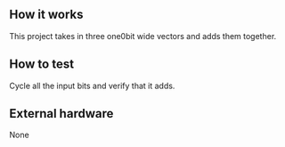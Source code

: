 <!---

This file is used to generate your project datasheet. Please fill in the information below and delete any unused
sections.

You can also include images in this folder and reference them in the markdown. Each image must be less than
512 kb in size, and the combined size of all images must be less than 1 MB.
-->

## How it works

This project takes in three one0bit wide vectors and adds them together.

## How to test

Cycle all the input bits and verify that it adds.

## External hardware

None
